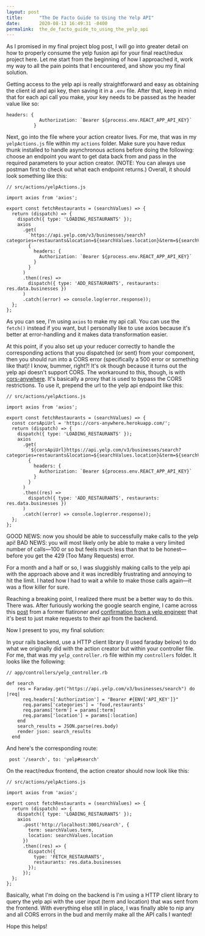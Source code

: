 ```yaml
---
layout: post
title:      "The De Facto Guide to Using the Yelp API"
date:       2020-08-13 16:49:31 -0400
permalink:  the_de_facto_guide_to_using_the_yelp_api
---
```


As I promised in my final project blog post, I will go into greater detail on how to properly consume the yelp fusion api for your final react/redux project here. Let me start from the beginning of how I approached it, work my way to all the pain points that I encountered, and show you my final solution.  

Getting access to the yelp api is really straightforward and easy as obtaining the client id and api key, then saving it in a `.env` file. After that, keep in mind that for each api call you make, your key needs to be passed as the header value like so:

```
headers: {
            Authorization: `Bearer ${process.env.REACT_APP_API_KEY}`
          }
```

Next, go into the file where your action creator lives. For me, that was in my `yelpActions.js` file within my `actions` folder. Make sure you have redux thunk installed to handle asynchronous actions before doing the following: choose an endpoint you want to get data back from and pass in the required parameters to your action creator. (NOTE: You can always use postman first to check out what each endpoint returns.) Overall, it should look something like this: 

```
// src/actions/yelpActions.js

import axios from 'axios';

export const fetchRestaurants = (searchValues) => {
  return (dispatch) => {
    dispatch({ type: 'LOADING_RESTAURANTS' });
    axios
      .get(
        `https://api.yelp.com/v3/businesses/search?categories=restaurants&location=${searchValues.location}&term=${searchValues.term}`,
        {
          headers: {
            Authorization: `Bearer ${process.env.REACT_APP_API_KEY}`
          }
        }
      )
      .then((res) =>
        dispatch({ type: 'ADD_RESTAURANTS', restaurants: res.data.businesses })
      )
      .catch((error) => console.log(error.response));
  };
};
```

As you can see, I'm using `axios` to make my api call. You can use the `fetch()` instead if you want, but I personally like to use axios because it's better at error-handling and it makes data transformation easier. 

At this point, if you also set up your reducer correctly to handle the corresponding actions that you dispatched (or sent) from your component, then you should run into a CORS error (specifically a 500 error or something like that)! I know, bummer, right?! It's ok though because it turns out the yelp api doesn't support CORS. The workaround to this, though, is with [cors-anywhere](https://github.com/Rob--W/cors-anywhere). It's basically a proxy that is used to bypass the CORS restrictions. To use it, prepend the url to the yelp api endpoint like this: 

```
// src/actions/yelpActions.js

import axios from 'axios';

export const fetchRestaurants = (searchValues) => {
  const corsApiUrl = 'https://cors-anywhere.herokuapp.com/';
  return (dispatch) => {
    dispatch({ type: 'LOADING_RESTAURANTS' });
    axios
      .get(
        `${corsApiUrl}https://api.yelp.com/v3/businesses/search?categories=restaurants&location=${searchValues.location}&term=${searchValues.term}`,
        {
          headers: {
            Authorization: `Bearer ${process.env.REACT_APP_API_KEY}`
          }
        }
      )
      .then((res) =>
        dispatch({ type: 'ADD_RESTAURANTS', restaurants: res.data.businesses })
      )
      .catch((error) => console.log(error.response));
  };
};
```

GOOD NEWS: now you should be able to successfully make calls to the yelp api! BAD NEWS: you will most likely only be able to make a very limited number of calls—100 or so but feels much less than that to be honest—before you get the 429 (Too Many Requests) error.

For a month and a half or so, I was sluggishly making calls to the yelp api with the approach above and it was incredibly frustrating and annoying to hit the limit. I hated how I had to wait a while to make those calls again—it was a flow killer for sure. 

Reaching a breaking point, I realized there must be a better way to do this. There was. After furiously working the google search engine, I came across this [post](https://medium.com/@mariacristina.simoes/how-to-query-yelp-fusion-api-with-react-ruby-on-rails-15bfd04db88a) from a former flatironer and [confirmation from a yelp engineer](https://github.com/Yelp/yelp-fusion/issues/386) that it's best to just make requests to their api from the backend.

Now I present to you, my final solution: 

In your rails backend, use a HTTP client library (I used faraday below) to do what we originally did with the action creator but within your controller file. For me, that was my `yelp_controller.rb` file within my `controllers` folder. lt looks like the following: 

```
// app/controllers/yelp_controller.rb

def search
    res = Faraday.get("https://api.yelp.com/v3/businesses/search") do |req|
      req.headers['Authorization'] = "Bearer #{ENV['API_KEY']}"
      req.params['categories'] = 'food,restaurants'
      req.params['term'] = params[:term]
      req.params['location'] = params[:location]
    end
    search_results = JSON.parse(res.body)
    render json: search_results
  end
```

And here's the corresponding route: 

` post '/search', to: 'yelp#search'`

On the react/redux frontend, the action creator should now look like this: 

```
// src/actions/yelpActions.js

import axios from 'axios';

export const fetchRestaurants = (searchValues) => {
  return (dispatch) => {
    dispatch({ type: 'LOADING_RESTAURANTS' });
    axios
      .post('http://localhost:3001/search', {
        term: searchValues.term,
        location: searchValues.location
      })
      .then((res) => {
        dispatch({
          type: 'FETCH_RESTAURANTS',
          restaurants: res.data.businesses
        });
      });
  };
};
```

Basically, what I'm doing on the backend is I'm using a HTTP client library to query the yelp api with the user input (term and location) that was sent from the frontend. With everything else still in place, I was finally able to nip any and all CORS errors in the bud and merrily make all the API calls I wanted! 

Hope this helps!
 




